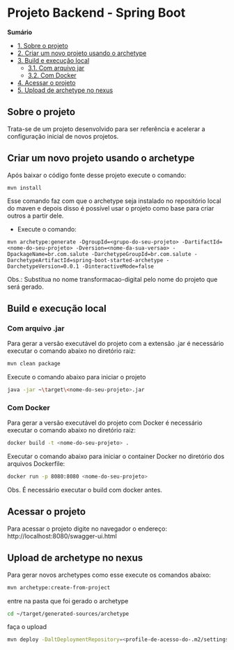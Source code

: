 # Projeto Backend - Spring Boot

**Sumário**

- [1. Sobre o projeto](#1-sobre-o-projeto)
- [2. Criar um novo projeto usando o archetype](#criar-um-novo-projeto-usando-o-archetype)
- [3. Build e execução local](#build-e-execução-local)
    - [3.1. Com arquivo jar](#com-arquivo-jar)
    - [3.2. Com Docker](#com-docker)
- [4. Acessar o projeto](#acessar-o-projeto)
- [5. Upload de archetype no nexus](#upload-de-archetype-no-nexus)

## Sobre o projeto

Trata-se de um projeto desenvolvido para ser referência e acelerar a configuração inicial de novos projetos. 

## Criar um novo projeto usando o archetype

Após baixar o código fonte desse projeto execute o comando:

``` console
mvn install
```

Esse comando faz com que o archetype seja instalado no repositório local do maven e depois disso é possível usar o projeto como base para criar outros a partir dele.


* Execute o comando: 

``` console
mvn archetype:generate -DgroupId=<grupo-do-seu-projeto> -DartifactId=<nome-do-seu-projeto> -Dversion=<nome-da-sua-versao> -DpackageName=br.com.salute -DarchetypeGroupId=br.com.salute -DarchetypeArtifactId=spring-boot-started-archetype -DarchetypeVersion=0.0.1 -DinteractiveMode=false
```

Obs.: Substitua no nome transformacao-digital pelo nome do projeto que será gerado.

## Build e execução local

### Com arquivo .jar
Para gerar a versão executável do projeto com a extensão .jar é necessário executar o comando abaixo no diretório raiz:

```bash
mvn clean package
```

Execute o comando abaixo para iniciar o projeto

```bash
java -jar ~\target\<nome-do-seu-projeto>.jar
```

### Com Docker
Para gerar a versão executável do projeto com Docker é necessário executar o comando abaixo no diretório raiz:
```bash
docker build -t <nome-do-seu-projeto> .
```

Executar o comando abaixo para iniciar o container Docker no diretório dos arquivos Dockerfile:
```bash
docker run -p 8080:8080 <nome-do-seu-projeto>
```
Obs. É necessário executar o build com docker antes.

## Acessar o projeto

Para acessar o projeto digite no navegador o endereço: http://localhost:8080/swagger-ui.html 

## Upload de archetype no nexus

Para gerar novos archetypes como esse execute os comandos abaixo:

```bash 
mvn archetype:create-from-project
```

entre na pasta que foi gerado o archetype

```bash
cd ~/target/generated-sources/archetype
````

faça o upload

```bash 
mvn deploy -DaltDeploymentRepository=<profile-de-acesso-do-.m2/settings.xml-do-maven>::default::https://<endereco-do-seu-repositorio>/repository/maven-releases/
```
